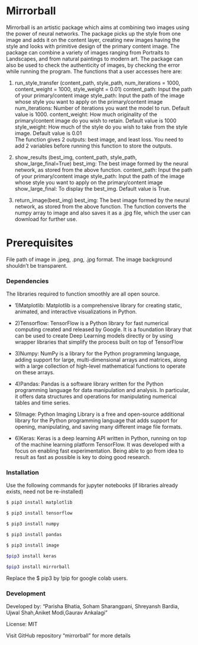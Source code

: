 # Mirrorball

Mirrorball is an artistic package which aims at combining two images using the power of neural networks. The package picks up the style from one image and adds it on the content layer, creating new images having the style and looks with primitive design of the primary content image. The package can combine a variety of images ranging from Portraits to Landscapes, and from natural paintings to modern art.  The package can also be used to check the authenticity of images, by checking the error while running the program. 
The functions that a user accesses here are: 

1)	run_style_transfer (content_path, 
                                    style_path, 
                                    num_iterations = 1000, 
                                    content_weight = 1000, 
                                    style_weight = 0.01)
content_path: Input the path of your primary/content image
style_path: Input the path of the image whose style you want to apply on the primary/content image
num_iterations: Number of iterations you want the model to run. Default value is 1000.
content_weight: How much originality of the primary/content image do you wish to retain. Default value is 1000
style_weight: How much of the style do you wish to take from the style image. Default value is 0.01   
The function gives 2 outputs: best image, and least loss. You need to add 2 variables before running this function to store the outputs.

2)	show_results (best_img, 
                           content_path, 
                           style_path, 
                           show_large_final=True)
best_img: The best image formed by the neural network, as stored from the above function.
content_path: Input the path of your primary/content image
style_path: Input the path of the image whose style you want to apply on the primary/content image
show_large_final: To display the best_img. Default value is True.

3)	return_image(best_img)
best_img: The best image formed by the neural network, as stored from the above function.
The function converts the numpy array to image and also saves it as a .jpg file, which the user can download for further use.

# Prerequisites

File path of image in .jpeg, .png, .jpg format. The image background shouldn’t be transparent. 

### Dependencies

The libraries required to function smoothly are all open source.
  
* 1)Matplotlib: Matplotlib is a comprehensive library for creating static, animated, and interactive visualizations in Python.
  
* 2)Tensorflow: TensorFlow is a Python library for fast numerical computing created and released by Google. It is a foundation library that can be used to create Deep Learning models directly or by using wrapper libraries that simplify the process built on top of TensorFlow
  
* 3)Numpy: NumPy is a library for the Python programming language, adding support for large,            multi-dimensional arrays and matrices, along with a large collection of high-level mathematical  functions to operate on these arrays.
  
* 4)Pandas: Pandas is a software library written for the Python programming language for data manipulation and analysis. In particular, it offers data structures and operations for manipulating numerical tables and time series.
  
* 5)Image: Python Imaging Library is a free and open-source additional library for the Python programming language that adds support for opening, manipulating, and saving many different image file formats.
  
* 6)Keras: Keras is a deep learning API written in Python, running on top of the machine learning platform TensorFlow. It was developed with a focus on enabling fast experimentation. Being able to go from idea to result as fast as possible is key to doing good research.

### Installation

Use the following commands for jupyter notebooks (if libraries already exists, need not be re-installed)

```sh
$ pip3 install matplotlib
```

```sh
$ pip3 install tensorflow 
```

```sh
$ pip3 install numpy
```

```sh
$ pip3 install pandas
```
```sh
$ pip3 install image
```
```sh
$pip3 install keras
```
```sh
$pip3 install mirrorball
```
  
Replace the $ pip3 by !pip for google colab users.
  
### Development

Developed by: “Parisha Bhatia, Soham Sharangpani, Shreyansh Bardia, Ujwal Shah,Aniket Modi,Gaurav Ankalagi” 

License: MIT

Visit  GitHub repository “mirrorball” for more details 
